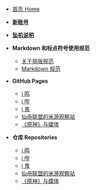 - [首页 Home](README.md)
- [**新账号**](docs/new_account.md)
- [**坠机说明**](docs/banned.md)

- **Markdown 和标点符号使用规范**
  - [关于排版规范](关于排版规范.md)
  - [Markdown 规范](Markdown.md)

- **GitHub Pages**
  - [i 鸣](https://bxx-114514.github.io/iming-blog)
  - [i 哔](https://bxx-114514.github.io/evil-of-bilibili)
  - [i 鬼](https://bxx-114514.github.io/igui-blog)
  - [仙舟联盟的米游观察站](https://bxx-114514.github.io/xzlm-hyv)
  - [《原神》与媒体](https://bxx-114514.github.io/genshinimpact-and-media)

- **仓库 Repositories**
  - [i 鸣](https://github.com/bxx-114514/iming-blog)
  - [i 哔](https://github.com/bxx-114514/evil-of-bilibili)
  - [i 鬼](https://github.com/bxx-114514/igui-blog)
  - [仙舟联盟的米游观察站](https://github.com/bxx-114514/xzlm-hyv)
  - [《原神》与媒体](https://github.com/bxx-114514/genshinimpact-and-media)
